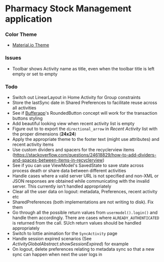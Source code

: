 # Pharmacy Stock Management application

### Color Theme

- [Material.io Theme](https://material.io/resources/color/#!/?view.left=0&view.right=0&primary.color=212121&secondary.color=62A3BB)


### Issues

- Toolbar shows Activity name as title, even when the toolbar title is left empty or set to empty


### Todo

- Switch out LinearLayout in Home Activity for Group constraints
- Store the lastSync date in Shared Preferences to facilitate reuse across all activities
- See if [Bufferapp](https://github.com/bufferapp/android-components/blob/main/app/src/main/java/org/buffer/android/components/RoundedButton.kt)'s 
  RoundedButton concept will work for the transaction buttons styling
- Add beautiful looking view when recent activity list is empty
- Figure out to to export the `directional_arrow` in _Recent Activity_ list with the 
  proper dimensions (**24x24**)
- Apply the appropriate theme to the footer text (might use attributes) and recent activity items
- Use custom dividers and spacers for the recyclerview items 
  (https://stackoverflow.com/questions/24618829/how-to-add-dividers-and-spaces-between-items-in-recyclerview)
- See if you can use ViewModel's SavedState to save state across process death or share data between
  different activities
- Handle cases where a valid server URL is not specified and non-XML or JSON responses are obtained
while communicating with the invalid server. This currently isn't handled appropriately
- Clear all the user data on logout: metadata, Preferences, recent activity etc
- SharedPreferences (both implementations are not writing to disk). Fix them
- Go through all the possible return values from `usermodel().login()` and handle them accordingly. 
  There are cases where `ALREADY_AUTHENTICATED` is returned from the call. SUch return values should be
  handled appropriately
- Switch to lottie animation for the `SyncActivity` page
- Handle session expired scenarios (See _ActivityGlobalAbstract.showSessionExpired_) for example
- On logout, delete preferences relating to metadata sync so that a new sync can happen
  when next the user logs in